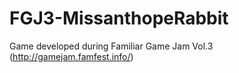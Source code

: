 # FGJ3-MissanthopeRabbit
Game developed during Familiar Game Jam Vol.3 (http://gamejam.famfest.info/)
